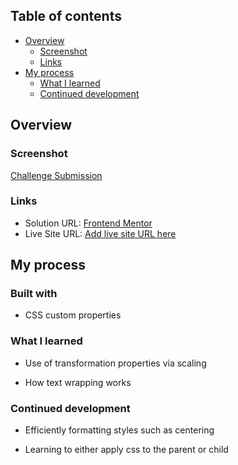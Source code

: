 ## Table of contents

- [Overview](#overview)
  - [Screenshot](#screenshot)
  - [Links](#links)
- [My process](#my-process)
  - [What I learned](#what-i-learned)
  - [Continued development](#continued-development)

## Overview

### Screenshot

[Challenge Submission](/Challenges/qr-code-component/images/Challenge%20Submission.png)

### Links

- Solution URL: [Frontend Mentor](https://www.frontendmentor.io/solutions/qr-code-layout-imitation-4mefWZA4ie)
- Live Site URL: [Add live site URL here](https://your-live-site-url.com)

## My process

### Built with

- CSS custom properties

### What I learned

- Use of transformation properties via scaling

- How text wrapping works

### Continued development

- Efficiently formatting styles such as centering

- Learning to either apply css to the parent or child
